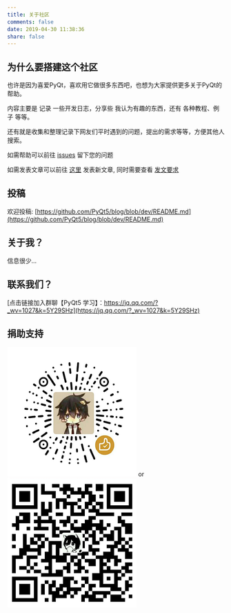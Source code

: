 ```yaml
---
title: 关于社区
comments: false
date: 2019-04-30 11:38:36
share: false
---
```


## 为什么要搭建这个社区

也许是因为喜爱PyQt，喜欢用它做很多东西吧，也想为大家提供更多关于PyQt的帮助。

内容主要是 记录 一些开发日志，分享些 我认为有趣的东西，还有 各种教程、例子 等等。

还有就是收集和整理记录下网友们平时遇到的问题，提出的需求等等，方便其他人搜索。

如需帮助可以前往 [issues](https://github.com/PyQt5/PyQt/issues/new) 留下您的问题

如需发表文章可以前往 [这里](https://github.com/PyQt5/blog/tree/dev/source/_posts) 发表新文章, 同时需要查看 [发文要求](https://github.com/PyQt5/blog/blob/dev/README.md)

## 投稿

欢迎投稿: [https://github.com/PyQt5/blog/blob/dev/README.md](https://github.com/PyQt5/blog/blob/dev/README.md)

## 关于我？

信息很少...

## 联系我们？

[点击链接加入群聊【PyQt5 学习】：https://jq.qq.com/?_wv=1027&k=5Y29SHz](https://jq.qq.com/?_wv=1027&k=5Y29SHz)

## 捐助支持

![微信](/images/weixin.png) or ![支付宝](/images/zhifubao.png)